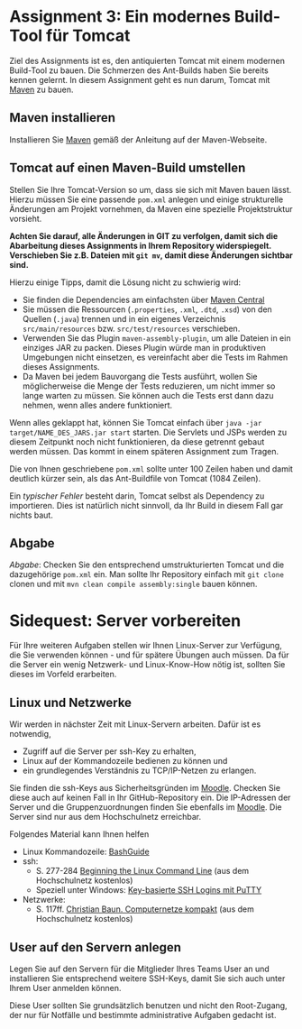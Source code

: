 # Assignment 3: Ein modernes Build-Tool für Tomcat

Ziel des Assignments ist es, den antiquierten Tomcat mit einem modernen Build-Tool zu bauen. Die Schmerzen des Ant-Builds haben Sie bereits kennen gelernt. In diesem Assignment geht es nun darum, Tomcat mit [Maven](https://maven.apache.org) zu bauen.


## Maven installieren

Installieren Sie [Maven](https://maven.apache.org) gemäß der Anleitung auf der Maven-Webseite.


## Tomcat auf einen Maven-Build umstellen

Stellen Sie Ihre Tomcat-Version so um, dass sie sich mit Maven bauen lässt. Hierzu müssen Sie eine passende `pom.xml` anlegen und einige strukturelle Änderungen am Projekt vornehmen, da Maven eine spezielle Projektstruktur vorsieht.

**Achten Sie darauf, alle Änderungen in GIT zu verfolgen, damit sich die Abarbeitung dieses Assignments in Ihrem Repository widerspiegelt. Verschieben Sie z.B. Dateien mit `git mv`, damit diese Änderungen sichtbar sind.**

Hierzu einige Tipps, damit die Lösung nicht zu schwierig wird:

* Sie finden die Dependencies am einfachsten über [Maven Central](http://search.maven.org)
* Sie müssen die Ressourcen (`.properties`, `.xml`, `.dtd`, `.xsd`) von den Quellen (`.java`) trennen und in ein eigenes Verzeichnis `src/main/resources`  bzw. `src/test/resources` verschieben.
* Verwenden Sie das Plugin `maven-assembly-plugin`, um alle Dateien in ein einziges JAR zu packen. Dieses Plugin würde man in produktiven Umgebungen nicht einsetzen, es vereinfacht aber die Tests im Rahmen dieses Assignments.
* Da Maven bei jedem Bauvorgang die Tests ausführt, wollen Sie möglicherweise die Menge der Tests reduzieren, um nicht immer so lange warten zu müssen. Sie können auch die Tests erst dann dazu nehmen, wenn alles andere funktioniert.

Wenn alles geklappt hat, können Sie Tomcat einfach über `java -jar target/NAME_DES_JARS.jar start` starten. Die Servlets und JSPs werden zu diesem Zeitpunkt noch nicht funktionieren, da diese getrennt gebaut werden müssen. Das kommt in einem späteren Assignment zum Tragen.

Die von Ihnen geschriebene `pom.xml` sollte unter 100 Zeilen haben und damit deutlich kürzer sein, als das Ant-Buildfile von Tomcat (1084 Zeilen).

Ein _typischer Fehler_ besteht darin, Tomcat selbst als Dependency zu importieren. Dies ist natürlich nicht sinnvoll, da Ihr Build in diesem Fall gar nichts baut.


## Abgabe

_Abgabe_: Checken Sie den entsprechend umstrukturierten Tomcat und die dazugehörige `pom.xml` ein. Man sollte Ihr Repository einfach mit `git clone` clonen und mit `mvn clean compile assembly:single` bauen können.

# Sidequest: Server vorbereiten

Für Ihre weiteren Aufgaben stellen wir Ihnen Linux-Server zur Verfügung, die Sie verwenden können - und für spätere Übungen auch müssen. Da für die Server ein wenig Netzwerk- und Linux-Know-How nötig ist, sollten Sie dieses im Vorfeld erarbeiten.


## Linux und Netzwerke

Wir werden in nächster Zeit mit Linux-Servern arbeiten. Dafür ist es notwendig,

  * Zugriff auf die Server per ssh-Key zu erhalten,
  * Linux auf der Kommandozeile bedienen zu können und
  * ein grundlegendes Verständnis zu TCP/IP-Netzen zu erlangen.

Sie finden die ssh-Keys aus Sicherheitsgründen im [Moodle](https://moodle.hs-mannheim.de/mod/folder/view.php?id=64835). Checken Sie diese auch auf keinen Fall in Ihr GitHub-Repository ein. Die IP-Adressen der Server und die Gruppenzuordnungen finden Sie ebenfalls im [Moodle](https://moodle.hs-mannheim.de/mod/page/view.php?id=64838). Die Server sind nur aus dem Hochschulnetz erreichbar.

Folgendes Material kann Ihnen helfen

  * Linux Kommandozeile: [BashGuide](http://mywiki.wooledge.org/BashGuide)
  * ssh:
    - S. 277-284 [Beginning the Linux Command Line](https://link.springer.com/book/10.1007%2F978-1-4302-6829-1) (aus dem Hochschulnetz kostenlos)
    - Speziell unter Windows: [Key-basierte SSH Logins mit PuTTY](https://www.howtoforge.de/anleitung/key-basierte-ssh-logins-mit-putty/3/)
  * Netzwerke:
    - S. 117ff. [Christian Baun. Computernetze kompakt](http://link.springer.com/book/10.1007/978-3-662-46932-3) (aus dem Hochschulnetz kostenlos)


## User auf den Servern anlegen

Legen Sie auf den Servern für die Mitglieder Ihres Teams User an und installieren Sie entsprechend weitere SSH-Keys, damit Sie sich auch unter Ihrem User anmelden können.

Diese User sollten Sie grundsätzlich benutzen und nicht den Root-Zugang, der nur für Notfälle und bestimmte administrative Aufgaben gedacht ist.
